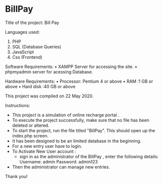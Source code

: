 # BillPay

Title of the project:
Bill Pay

Languages used:
1. PHP 
2. SQL (Database Queries)
3. JavaScript
4. Css (Frontend)

Software Requirements:
    • XAMPP Server for accessing the site.
    • phpmyadmin server for acessing Database.

Hardware Requirements:
    • Processor: Pentium 4 or above
    • RAM :1 GB or above
    • Hard disk :40 GB or above

This project was compiled on 22 May 2020.


Instructions:
- This project is a simulation of online recharge portal .
- To execute the project successfully, make sure that no file has been deleted or altered.
- To start the project, run the file titled "BillPay". This should open up the index.php screen.
- It has been designed to be an limited database in the beginning.
- For a new entry user have to login.
- To Activate New User account : 
  - sign in as the administrator of the BillPay , enter the following details:
    Username: admin
    Password: admin123
- Then the administrator can manage new entries.



Thank you!
